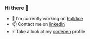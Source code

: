 ### Hi there 👋

- 🔭 I’m currently working on [Rolldice](https://github.com/BaptisteBenti/rolldice)
- 📫 Contact me on [linkedin](https://www.linkedin.com/in/benti/)
- ⚡ Take a look at my [codepen](https://codepen.io/bbenti) profile

<!--
**BaptisteBenti/BaptisteBenti** is a ✨ _special_ ✨ repository because its `README.md` (this file) appears on your GitHub profile.

Here are some ideas to get you started:

- 🔭 I’m currently working on ...
- 🌱 I’m currently learning ...
- 👯 I’m looking to collaborate on ...
- 🤔 I’m looking for help with ...
- 💬 Ask me about ...
- 📫 How to reach me: ...
- 😄 Pronouns: ...
- ⚡ Fun fact: ...
-->
